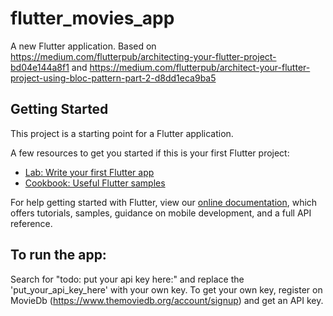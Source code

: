 # flutter_movies_app

A new Flutter application.
Based on
https://medium.com/flutterpub/architecting-your-flutter-project-bd04e144a8f1
and
https://medium.com/flutterpub/architect-your-flutter-project-using-bloc-pattern-part-2-d8dd1eca9ba5

## Getting Started

This project is a starting point for a Flutter application.

A few resources to get you started if this is your first Flutter project:

- [Lab: Write your first Flutter app](https://flutter.io/docs/get-started/codelab)
- [Cookbook: Useful Flutter samples](https://flutter.io/docs/cookbook)

For help getting started with Flutter, view our 
[online documentation](https://flutter.io/docs), which offers tutorials, 
samples, guidance on mobile development, and a full API reference.

## To run the app:

Search for "todo: put your api key here:"
and replace the 'put_your_api_key_here' with your own key.
To get your own key, register on MovieDb (https://www.themoviedb.org/account/signup) and get an API key.
